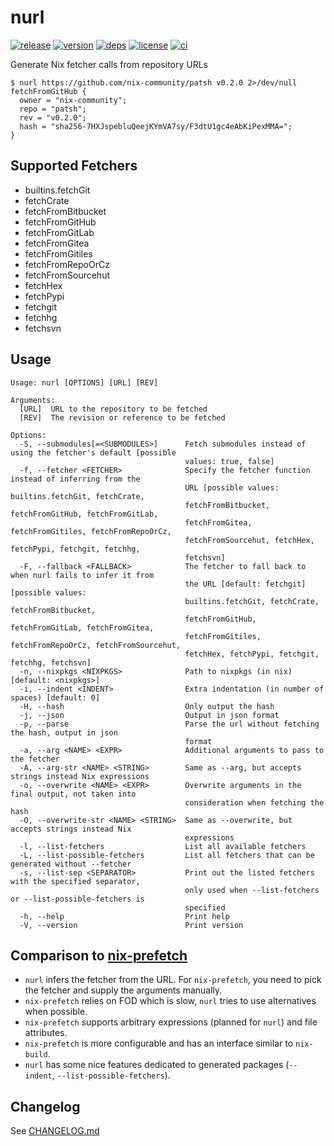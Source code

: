 # nurl

[![release](https://img.shields.io/github/v/release/nix-community/nurl?logo=github&style=flat-square)](https://github.com/nix-community/nurl/releases)
[![version](https://img.shields.io/crates/v/nurl?logo=rust&style=flat-square)][crate]
[![deps](https://deps.rs/repo/github/nix-community/nurl/status.svg?style=flat-square&compact=true)](https://deps.rs/repo/github/nix-community/nurl)
[![license](https://img.shields.io/badge/license-MPL--2.0-blue?style=flat-square)](https://www.mozilla.org/en-US/MPL/2.0)
[![ci](https://img.shields.io/github/actions/workflow/status/nix-community/nurl/ci.yml?label=ci&logo=github-actions&style=flat-square)](https://github.com/nix-community/nurl/actions?query=workflow:ci)

Generate Nix fetcher calls from repository URLs

```console
$ nurl https://github.com/nix-community/patsh v0.2.0 2>/dev/null
fetchFromGitHub {
  owner = "nix-community";
  repo = "patsh";
  rev = "v0.2.0";
  hash = "sha256-7HXJspebluQeejKYmVA7sy/F3dtU1gc4eAbKiPexMMA=";
}
```

## Supported Fetchers

- builtins.fetchGit
- fetchCrate
- fetchFromBitbucket
- fetchFromGitHub
- fetchFromGitLab
- fetchFromGitea
- fetchFromGitiles
- fetchFromRepoOrCz
- fetchFromSourcehut
- fetchHex
- fetchPypi
- fetchgit
- fetchhg
- fetchsvn

## Usage

```
Usage: nurl [OPTIONS] [URL] [REV]

Arguments:
  [URL]  URL to the repository to be fetched
  [REV]  The revision or reference to be fetched

Options:
  -S, --submodules[=<SUBMODULES>]      Fetch submodules instead of using the fetcher's default [possible
                                       values: true, false]
  -f, --fetcher <FETCHER>              Specify the fetcher function instead of inferring from the
                                       URL [possible values: builtins.fetchGit, fetchCrate,
                                       fetchFromBitbucket, fetchFromGitHub, fetchFromGitLab,
                                       fetchFromGitea, fetchFromGitiles, fetchFromRepoOrCz,
                                       fetchFromSourcehut, fetchHex, fetchPypi, fetchgit, fetchhg,
                                       fetchsvn]
  -F, --fallback <FALLBACK>            The fetcher to fall back to when nurl fails to infer it from
                                       the URL [default: fetchgit] [possible values:
                                       builtins.fetchGit, fetchCrate, fetchFromBitbucket,
                                       fetchFromGitHub, fetchFromGitLab, fetchFromGitea,
                                       fetchFromGitiles, fetchFromRepoOrCz, fetchFromSourcehut,
                                       fetchHex, fetchPypi, fetchgit, fetchhg, fetchsvn]
  -n, --nixpkgs <NIXPKGS>              Path to nixpkgs (in nix) [default: <nixpkgs>]
  -i, --indent <INDENT>                Extra indentation (in number of spaces) [default: 0]
  -H, --hash                           Only output the hash
  -j, --json                           Output in json format
  -p, --parse                          Parse the url without fetching the hash, output in json
                                       format
  -a, --arg <NAME> <EXPR>              Additional arguments to pass to the fetcher
  -A, --arg-str <NAME> <STRING>        Same as --arg, but accepts strings instead Nix expressions
  -o, --overwrite <NAME> <EXPR>        Overwrite arguments in the final output, not taken into
                                       consideration when fetching the hash
  -O, --overwrite-str <NAME> <STRING>  Same as --overwrite, but accepts strings instead Nix
                                       expressions
  -l, --list-fetchers                  List all available fetchers
  -L, --list-possible-fetchers         List all fetchers that can be generated without --fetcher
  -s, --list-sep <SEPARATOR>           Print out the listed fetchers with the specified separator,
                                       only used when --list-fetchers or --list-possible-fetchers is
                                       specified
  -h, --help                           Print help
  -V, --version                        Print version
```

## Comparison to [nix-prefetch](https://github.com/msteen/nix-prefetch)

- `nurl` infers the fetcher from the URL. For `nix-prefetch`, you need to pick the fetcher and supply the arguments manually.
- `nix-prefetch` relies on FOD which is slow, `nurl` tries to use alternatives when possible.
- `nix-prefetch` supports arbitrary expressions (planned for `nurl`) and file attributes.
- `nix-prefetch` is more configurable and has an interface similar to `nix-build`.
- `nurl` has some nice features dedicated to generated packages (`--indent`, `--list-possible-fetchers`).

## Changelog

See [CHANGELOG.md](CHANGELOG.md)

[crate]: https://crates.io/crates/nurl
